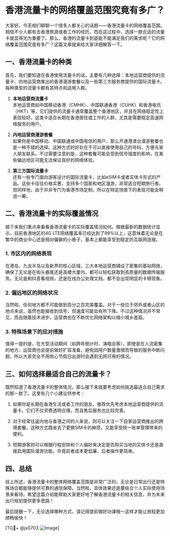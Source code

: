 # 香港流量卡的网络覆盖范围究竟有多广？

大家好，今天咱们聊聊一个很多人都关心的话题——香港流量卡的网络覆盖范围。相信不少人都有去香港旅游或者工作的经历，而在这过程中，选择一款合适的流量卡就显得尤为重要了。那么，香港的流量卡到底能不能满足我们的需求呢？它的网络覆盖范围究竟有多广？这篇文章就来给大家详细解答一下。

## 一、香港流量卡的种类

首先，我们要知道在香港使用流量卡的话，主要有几种选择：本地运营商提供的流量卡、内地运营商推出的香港漫游套餐以及一些第三方服务商提供的国际流量卡。每种类型的流量卡都有其特点和适用人群。

1. **本地运营商流量卡**  
本地运营商如中国移动香港（CMHK）、中国联通香港（CUHK）和香港电讯（HKT）等，它们提供的流量卡通常覆盖整个香港地区，并且在网络稳定性上表现较好。这类卡适合长期在香港居住或工作的人群，尤其是需要稳定高速网络服务的用户。

2. **内地运营商漫游套餐**  
如果你是中国移动、中国联通或中国电信的用户，那么开通港澳台漫游套餐也是一种不错的选择。这种方式的好处在于可以直接使用自己的号码，方便与家人朋友联系。不过需要注意的是，这种套餐可能会受到信号强度的影响，在某些偏远地区可能无法保证良好的网络体验。

3. **第三方国际流量卡**  
还有一些专门面向游客设计的国际流量卡，比如eSIM卡或者实体卡形式的产品。这些卡往往价格实惠，支持多个国家和地区漫游，非常适合短期旅行者。但同样地，由于并非专门为香港市场定制，所以在特定场景下的表现可能会稍逊一筹。

## 二、香港流量卡的实际覆盖情况

接下来我们重点来看看香港流量卡的实际覆盖情况如何。根据最新的数据统计显示，目前香港地区的4G LTE网络覆盖率已经达到了99%以上，这意味着无论是在繁华的商业中心还是相对偏僻的小巷子，基本上都能享受到稳定的互联网连接。

### 1. 市区内的网络表现
在港岛、九龙半岛以及新界的核心区域，三大本地运营商铺设了密集的基站网络，确保了无论是在街头巷尾还是高楼大厦内，都可以轻松获取到高质量的数据传输服务。无论是刷抖音看视频，还是在线办公处理文档，都不会出现明显的卡顿现象。

### 2. 偏远地区的网络状况
当然啦，任何地方都不可能做到百分之百完美覆盖。对于一些位于郊外或者山区的地点来说，虽然也能接收到信号，但速度可能会有所下降。不过这种情况并不常见，而且随着技术进步，运营商也在不断优化网络架构以缩小城乡差距。

### 3. 特殊场景下的应对措施
值得一提的是，在大型活动期间（如跨年倒计时、演唱会等），即使是在人流密集的地方，运营商也会提前做好扩容准备，避免因用户数量激增而导致的服务中断问题。所以大家完全不用担心节假日出游时会遇到无网可用的情况。

## 三、如何选择最适合自己的流量卡？

既然知道了香港流量卡的整体情况，那么接下来就要考虑如何挑选最适合自己需求的那一款了。这里有几个小建议供参考：

1. 如果你是长期在香港生活或者工作的朋友，推荐优先考虑本地运营商提供的流量卡。它们不仅资费透明合理，而且售后服务也比较完善。
   
2. 对于经常往返内地与香港之间的人来说，则可以关注一下自家运营商推出的跨境套餐。这种方式既省去了更换SIM卡的麻烦，又能享受统一账单管理带来的便利。

3. 短期游客则可以根据行程安排和个人偏好来决定是否购买当地的实体卡还是直接启用国际漫游功能。毕竟前者成本更低廉，后者操作更简单。

## 四、总结

综上所述，香港流量卡的整体网络覆盖范围是非常广泛的，无论是日常出行还是特殊场合都能够提供可靠的通信保障。当然啦，具体效果还是要结合个人实际使用场景来看待。希望这篇介绍能帮助大家更好地了解香港流量卡的相关信息，并为未来出行规划提供更多思路！

最后提醒一下，无论选择哪种方式，请记得提前做好功课哦～这样才能让旅程更加顺畅愉快！

[TG💪+ @jx0703 ![Image](https://github.com/user-attachments/assets/dbca1d08-cadb-493c-b0ec-ad6f7a83f270)]